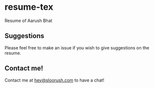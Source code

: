 # resume-tex

Resume of Aarush Bhat

## Suggestions

Please feel free to make an issue if you wish to give suggestions on the resume.

## Contact me!

Contact me at hey@sloorush.com to have a chat!